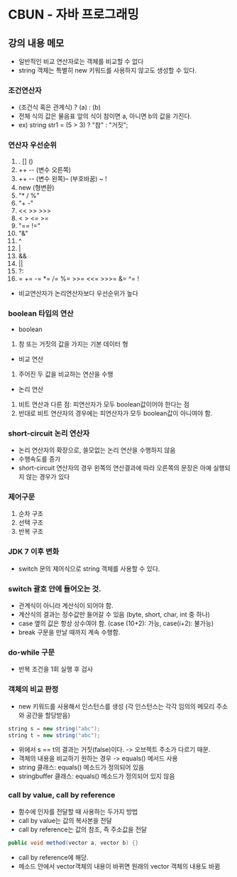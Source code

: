 # CBUN - 자바 프로그래밍
## 강의 내용 메모
- 일반적인 비교 연산자로는 객체를 비교할 수 없다
- string 객체는 특별히 new 키워드를 사용하지 않고도 생성할 수 있다.

### 조건연산자
- (조건식 혹은 관계식) ? (a) : (b)
- 전체 식의 값은 물음표 앞의 식이 참이면 a, 아니면 b의 값을 가진다.
- ex) string str1 = (5 > 3) ? "참" : "거짓";

### 연산자 우선순위
1. . [] ()
2. ++ -- (변수 오른쪽)
3. ++ -- (변수 왼쪽)– (부호바꿈) ~ !
4. new (형변환)
5. "* / %"
6. "+ -"
7. << >> >>>
8. < > <= >=
9. "== !="
10. "&"
11. ^
12. |
13. &&
14. ||
15. ?:
16. = += -= *= /= %= >>= <<= >>>= &= ^= !
- 비교연산자가 논리연산자보다 우선순위가 높다

### boolean 타입의 연산
- boolean
1. 참 또는 거짓의 값을 가지는 기본 데이터 형
- 비교 연산
1. 주어진 두 값을 비교하는 연산을 수행
- 논리 연산
1. 비트 연산과 다른 점: 피연산자가 모두 boolean값이어야 한다는 점
2. 반대로 비트 연산자의 경우에는 피연산자가 모두 boolean값이 아니여야 함.

### short-circuit 논리 연산자
- 논리 연산자의 확장으로, 쓸모없는 논리 연산을 수행하지 않음
- 수행속도를 증가
- short-circuit 연산자의 경우 왼쪽의 연산결과에 따라 오른쪽의 문장은 아예 실행되지 않는 경우가 있다

### 제어구문
1. 순차 구조
2. 선택 구조
3. 반복 구조

### JDK 7 이후 변화
- switch 문의 제어식으로 string 객체를 사용할 수 있다.

### switch 괄호 안에 들어오는 것.
- 관계식이 아니라 계산식이 되어야 함.
- 계산식의 결과는 정수값만 들어갈 수 있음 (byte, short, char, int 중 하나)
- case 옆의 값은 항상 상수여야 함. (case (10+2): 가능, case(i+2): 불가능)
- break 구문을 만날 때까지 계속 수행함.

### do-while 구문
- 반복 조건을 1회 실행 후 검사

### 객체의 비교 판정
- new 키워드를 사용해서 인스턴스를 생성 (각 인스턴스는 각각 임의의 메모리 주소와 공간을 할당받음)
```java
string s = new string("abc");
string t = new string("abc");
```
- 위에서 s == t의 결과는 거짓(false)이다. -> 오브젝트 주소가 다르기 때문.
- 객체의 내용을 비교하기 원하는 경우 -> equals() 메서드 사용
- string 클래스: equals() 메소드가 정의되어 있음
- stringbuffer 클래스: equals() 메소드가 정의되어 있지 않음

### call by value, call by reference
- 함수에 인자를 전달할 때 사용하는 두가지 방법
- call by value는 값의 복사본을 전달
- call by reference는 값의 참조, 즉 주소값을 전달
```java
public void method(vector a, vector b) {}
```
- call by reference에 해당.
- 메소드 안에서 vector객체의 내용이 바뀌면 원래의 vector 객체의 내용도 바뀜